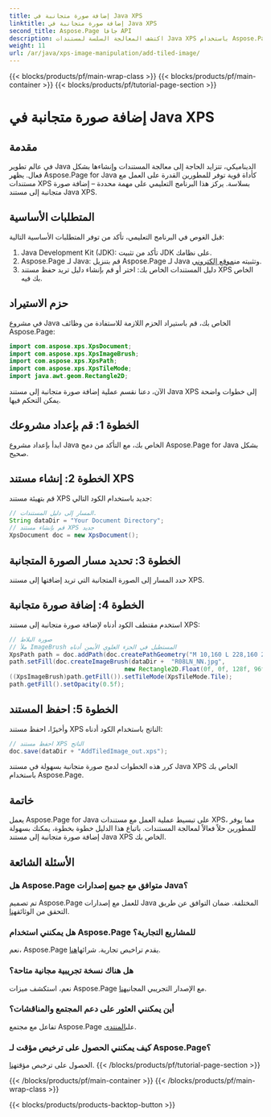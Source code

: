 ```yaml
---
title: إضافة صورة متجانبة في Java XPS
linktitle: إضافة صورة متجانبة في Java XPS
second_title: Aspose.Page جافا API
description: اكتشف المعالجة السلسة لمستندات Java XPS باستخدام Aspose.Page. تعرّف على كيفية إضافة صور متجانبة بسهولة باستخدام هذا الدليل المفصّل خطوة بخطوة.
weight: 11
url: /ar/java/xps-image-manipulation/add-tiled-image/
---
```


{{< blocks/products/pf/main-wrap-class >}}
{{< blocks/products/pf/main-container >}}
{{< blocks/products/pf/tutorial-page-section >}}

# إضافة صورة متجانبة في Java XPS

## مقدمة
في عالم تطوير Java الديناميكي، تتزايد الحاجة إلى معالجة المستندات وإنشاءها بشكل فعال. يظهر Aspose.Page for Java كأداة قوية توفر للمطورين القدرة على العمل مع مستندات XPS بسلاسة. يركز هذا البرنامج التعليمي على مهمة محددة – إضافة صورة متجانبة إلى مستند Java XPS.
## المتطلبات الأساسية
قبل الغوص في البرنامج التعليمي، تأكد من توفر المتطلبات الأساسية التالية:
1. Java Development Kit (JDK): تأكد من تثبيت JDK على نظامك.
2.  Aspose.Page لـ Java: قم بتنزيل Aspose.Page لـ Java وتثبيته من[موقع إلكتروني](https://releases.aspose.com/page/java/).
3. دليل المستندات الخاص بك: اختر أو قم بإنشاء دليل تريد حفظ مستند XPS الخاص بك فيه.
## حزم الاستيراد
في مشروع Java الخاص بك، قم باستيراد الحزم اللازمة للاستفادة من وظائف Aspose.Page:
```java
import com.aspose.xps.XpsDocument;
import com.aspose.xps.XpsImageBrush;
import com.aspose.xps.XpsPath;
import com.aspose.xps.XpsTileMode;
import java.awt.geom.Rectangle2D;
```
الآن، دعنا نقسم عملية إضافة صورة متجانبة إلى مستند Java XPS إلى خطوات واضحة يمكن التحكم فيها.
## الخطوة 1: قم بإعداد مشروعك
ابدأ بإعداد مشروع Java الخاص بك، مع التأكد من دمج Aspose.Page for Java بشكل صحيح.
## الخطوة 2: إنشاء مستند XPS
قم بتهيئة مستند XPS جديد باستخدام الكود التالي:
```java
// المسار إلى دليل المستندات.
String dataDir = "Your Document Directory";
// قم بإنشاء مستند XPS جديد
XpsDocument doc = new XpsDocument();
```
## الخطوة 3: تحديد مسار الصورة المتجانبة
حدد المسار إلى الصورة المتجانبة التي تريد إضافتها إلى مستند XPS.
## الخطوة 4: إضافة صورة متجانبة
استخدم مقتطف الكود أدناه لإضافة صورة متجانبة إلى مستند XPS:
```java
// صورة البلاط
// ملأ ImageBrush المستطيل في الجزء العلوي الأيمن أدناه
XpsPath path = doc.addPath(doc.createPathGeometry("M 10,160 L 228,160 228,305 10,305"));
path.setFill(doc.createImageBrush(dataDir +  "R08LN_NN.jpg",
                                new Rectangle2D.Float(0f, 0f, 128f, 96f), new Rectangle2D.Float(0f, 0f, 64f, 48f)));
((XpsImageBrush)path.getFill()).setTileMode(XpsTileMode.Tile);
path.getFill().setOpacity(0.5f);
```
## الخطوة 5: احفظ المستند
وأخيرًا، احفظ مستند XPS الناتج باستخدام الكود أدناه:
```java
// احفظ مستند XPS الناتج
doc.save(dataDir + "AddTiledImage_out.xps"); 
```
كرر هذه الخطوات لدمج صورة متجانبة بسهولة في مستند Java XPS الخاص بك باستخدام Aspose.Page.
## خاتمة
يعمل Aspose.Page for Java على تبسيط عملية العمل مع مستندات XPS، مما يوفر للمطورين حلاً فعالاً لمعالجة المستندات. باتباع هذا الدليل خطوة بخطوة، يمكنك بسهولة إضافة صورة متجانبة إلى مستند Java XPS الخاص بك.

## الأسئلة الشائعة
### هل Aspose.Page متوافق مع جميع إصدارات Java؟
 تم تصميم Aspose.Page للعمل مع إصدارات Java المختلفة. ضمان التوافق عن طريق التحقق من الوثائق[هنا](https://reference.aspose.com/page/java/).
### هل يمكنني استخدام Aspose.Page للمشاريع التجارية؟
نعم، Aspose.Page يقدم تراخيص تجارية. شرائها[هنا](https://purchase.aspose.com/buy).
### هل هناك نسخة تجريبية مجانية متاحة؟
 نعم، استكشف ميزات Aspose.Page مع الإصدار التجريبي المجاني[هنا](https://releases.aspose.com/).
### أين يمكنني العثور على دعم المجتمع والمناقشات؟
 تفاعل مع مجتمع Aspose.Page على[المنتدى](https://forum.aspose.com/c/page/39).
### كيف يمكنني الحصول على ترخيص مؤقت لـ Aspose.Page؟
 الحصول على ترخيص مؤقت[هنا](https://purchase.aspose.com/temporary-license/).
{{< /blocks/products/pf/tutorial-page-section >}}

{{< /blocks/products/pf/main-container >}}
{{< /blocks/products/pf/main-wrap-class >}}

{{< blocks/products/products-backtop-button >}}
